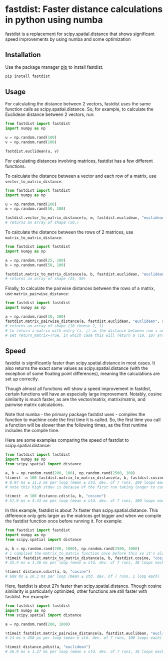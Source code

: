# fastdist: Faster distance calculations in python using numba

fastdist is a replacement for scipy.spatial.distance that shows significant speed improvements by using numba and some optimization

## Installation

Use the package manager [pip](https://pip.pypa.io/en/stable/) to install fastdist.

```bash
pip install fastdist
```

## Usage

For calculating the distance between 2 vectors, fastdist uses the same function calls
as scipy.spatial.distance. So, for example, to calculate the Euclidean distance between
2 vectors, run:

```python
from fastdist import fastdist
import numpy as np

u = np.random.rand(100)
v = np.random.rand(100)

fastdist.euclidean(u, v)
```

For calculating distances involving matrices, fastdist has a few different functions.

To calculate the distance between a vector and each row of a matrix, use `vector_to_matrix_distance`:

```python
from fastdist import fastdist
import numpy as np

u = np.random.rand(100)
m = np.random.rand(50, 100)

fastdist.vector_to_matrix_distance(u, m, fastdist.euclidean, "euclidean")
# returns an array of shape (50,)
```

To calculate the distance between the rows of 2 matrices, use `matrix_to_matrix_distance`:

```python
from fastdist import fastdist
import numpy as np

a = np.random.rand(25, 100)
b = np.random.rand(50, 100)

fastdist.matrix_to_matrix_distance(a, b, fastdist.euclidean, "euclidean")
# returns an array of shape (25, 50)
```

Finally, to calculate the pairwise distances between the rows of a matrix, use `matrix_pairwise_distance`:

```python
from fastdist import fastdist
import numpy as np

a = np.random.rand(10, 100)
fastdist.matrix_pairwise_distance(a, fastdist.euclidean, "euclidean", return_matrix=False)
# returns an array of shape (10 choose 2, 1)
# to return a matrix with entry (i, j) as the distance between row i and j
# set return_matrix=True, in which case this will return a (10, 10) array
```

## Speed

fastdist is significantly faster than scipy.spatial.distance in most cases. It also returns the exact
same values as scipy.spatial.distance (with the exception of some floating point differences), meaning
the calculations are set up correctly.

Though almost all functions will show a speed improvement in fastdist, certain functions will have
an especially large improvement. Notably, cosine similarity is much faster, as are the vector/matrix,
matrix/matrix, and pairwise matrix calculations.

Note that numba - the primary package fastdist uses - compiles the function to machine code the first
time it is called. So, the first time you call a function will be slower than the following times, as
the first runtime includes the compile time.

Here are some examples comparing the speed of fastdist to scipy.spatial.distance:

```python
from fastdist import fastdist
import numpy as np
from scipy.spatial import distance

a, b = np.random.rand(200, 100), np.random.rand(2500, 100)
%timeit -n 100 fastdist.matrix_to_matrix_distance(a, b, fastdist.cosine, "cosine")
# 8.97 ms ± 11.2 ms per loop (mean ± std. dev. of 7 runs, 100 loops each)
# note this high stdev is because of the first run taking longer to compile

%timeit -n 100 distance.cdist(a, b, "cosine")
# 57.9 ms ± 4.43 ms per loop (mean ± std. dev. of 7 runs, 100 loops each)
```

In this example, fastdist is about 7x faster than scipy.spatial.distance. This difference only gets larger
as the matrices get bigger and when we compile the fastdist function once before running it. For example:

```python
from fastdist import fastdist
import numpy as np
from scipy.spatial import distance

a, b = np.random.rand(200, 1000), np.random.rand(2500, 1000)
# i complied the matrix_to_matrix function once before this so it's already in machine code
%timeit fastdist.matrix_to_matrix_distance(a, b, fastdist.cosine, "cosine")
# 25.4 ms ± 1.36 ms per loop (mean ± std. dev. of 7 runs, 10 loops each)

%timeit distance.cdist(a, b, "cosine")
# 689 ms ± 10.3 ms per loop (mean ± std. dev. of 7 runs, 1 loop each)
```

Here, fastdist is about 27x faster than scipy.spatial.distance. Though cosine similarity is particularly
optimized, other functions are still faster with fastdist. For example:

```python
from fastdist import fastdist
import numpy as np
from scipy.spatial import distance

a = np.random.rand(200, 1000)

%timeit fastdist.matrix_pairwise_distance(a, fastdist.euclidean, "euclidean")
# 14 ms ± 458 µs per loop (mean ± std. dev. of 7 runs, 100 loops each)

%timeit distance.pdist(a, "euclidean")
# 26.9 ms ± 1.27 ms per loop (mean ± std. dev. of 7 runs, 10 loops each)
```
